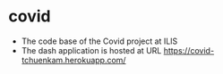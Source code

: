 # covid
* The code base of the Covid project at ILIS 
* The dash application is hosted at URL https://covid-tchuenkam.herokuapp.com/
